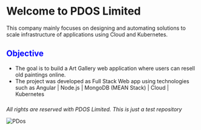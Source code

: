 # Welcome to PDOS Limited
This company mainly focuses on designing and automating solutions to scale infrastructure of applications using Cloud and Kubernetes.

## <span style="color:blue">Objective</span> 
* The goal is to build a Art Gallery web application where users can resell old paintings online.
* The project was developed as Full Stack Web app using technologies such as Angular | Node.js | MongoDB (MEAN Stack) | Cloud | Kubernetes

###
*All rights are reserved with PDOS Limited. This is just a test repository*

![PDos](https://user-images.githubusercontent.com/30745339/188289037-615c41c3-def7-4f85-88e5-f8b5f200f99b.png)
